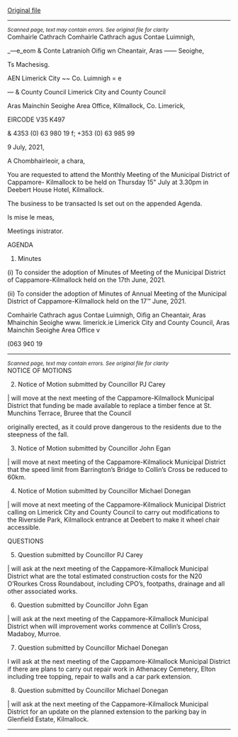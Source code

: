 [Original file](https://www.limerick.ie/sites/default/files/media/documents/2021-07/00-agena-15th-july-2021.pdf)

---
*<small>Scanned page, text may contain errors. See original file for clarity</small>*  
Comhairle Cathrach Comhairle Cathrach agus Contae Luimnigh,

_—e_eom & Conte Latranioh Oifig wn Cheantair, Aras —— Seoighe,

Ts Machesisg.

AEN Limerick City ~~ Co. Luimnigh
= e

— & County Council Limerick City and County Council

Aras Mainchin Seoighe Area Office,
Kilmallock,
Co. Limerick,

EIRCODE V35 K497

& 4353 (0) 63 980 19
f; +353 (0) 63 985 99

9 July, 2021,

A Chombhairleoir, a chara,

You are requested to attend the Monthly Meeting of the Municipal District of Cappamore-
Kilmallock to be held on Thursday 15" July at 3.30pm in Deebert House Hotel, Kilmallock.

The business to be transacted Is set out on the appended Agenda.

Is mise le meas,

Meetings inistrator.

AGENDA
1. Minutes

(i) To consider the adoption of Minutes of Meeting of the Municipal District of
Cappamore-Kilmallock held on the 17th June, 2021.

(ii) To consider the adoption of Minutes of Annual Meeting of the Municipal District
of Cappamore-Kilmallock held on the 17™ June, 2021.

Comhairle Cathrach agus Contae Luimnigh, Oifig an Cheantair, Aras Mhainchin Seoighe www. limerick.ie
Limerick City and County Council, Aras Mainchin Seoighe Area Office v

(063 9¢0 19


---
*<small>Scanned page, text may contain errors. See original file for clarity</small>*  
NOTICE OF MOTIONS

2. Notice of Motion submitted by Councillor PJ Carey

| will move at the next meeting of the Cappamore-Kilmallock Municipal District that funding
be made available to replace a timber fence at St. Munchins Terrace, Bruree that the Council

originally erected, as it could prove dangerous to the residents due to the steepness of the
fall.

3. Notice of Motion submitted by Councillor John Egan

| will move at next meeting of the Cappamore-Kilmaliock Municipal District that the speed limit
from Barrington’s Bridge to Collin’s Cross be reduced to 60km.

4. Notice of Motion submitted by Councillor Michael Donegan

| will move at next meeting of the Cappamore-Kilmaliock Municipal District calling on Limerick
City and County Council to carry out modifications to the Riverside Park, Kilmallock entrance at
Deebert to make it wheel chair accessible.

QUESTIONS

5. Question submitted by Councillor PJ Carey

| will ask at the next meeting of the Cappamore-Kilmallock Municipal District what are the total
estimated construction costs for the N20 O’Rourkes Cross Roundabout, including CPO’s,
footpaths, drainage and all other associated works.

6. Question submitted by Councillor John Egan

| will ask at the next meeting of the Cappamore-Kilmallock Municipal District when will
improvement works commence at Collin’s Cross, Madaboy, Murroe.

7. Question submitted by Councillor Michael Donegan

I will ask at the next meeting of the Cappamore-Kilmallock Municipal District if there are plans
to carry out repair work in Athenacey Cemetery, Elton including tree topping, repair to walls
and a car park extension.

8. Question submitted by Councillor Michael Donegan

| will ask at the next meeting of the Cappamore-Kilmallock Municipal District for an update on
the planned extension to the parking bay in Glenfield Estate, Kilmallock.


---
